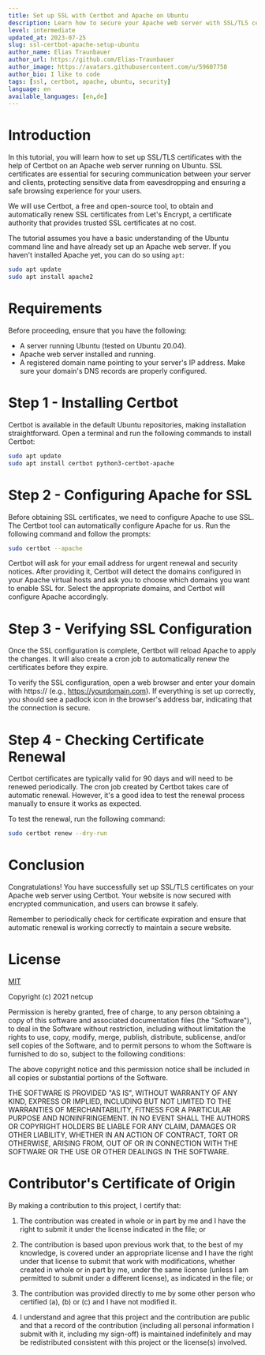 ```yaml
---
title: Set up SSL with Certbot and Apache on Ubuntu
description: Learn how to secure your Apache web server with SSL/TLS certificates using Certbot on Ubuntu.
level: intermediate
updated_at: 2023-07-25
slug: ssl-certbot-apache-setup-ubuntu
author_name: Elias Traunbauer
author_url: https://github.com/Elias-Traunbauer
author_image: https://avatars.githubusercontent.com/u/59607758
author_bio: I like to code
tags: [ssl, certbot, apache, ubuntu, security]
language: en
available_languages: [en,de]
---
```


# Introduction
In this tutorial, you will learn how to set up SSL/TLS certificates with the help of Certbot on an Apache web server running on Ubuntu. SSL certificates are essential for securing communication between your server and clients, protecting sensitive data from eavesdropping and ensuring a safe browsing experience for your users.

We will use Certbot, a free and open-source tool, to obtain and automatically renew SSL certificates from Let's Encrypt, a certificate authority that provides trusted SSL certificates at no cost.

The tutorial assumes you have a basic understanding of the Ubuntu command line and have already set up an Apache web server. If you haven't installed Apache yet, you can do so using `apt`:

```bash
sudo apt update
sudo apt install apache2
```

# Requirements

Before proceeding, ensure that you have the following:

* A server running Ubuntu (tested on Ubuntu 20.04).
* Apache web server installed and running.
* A registered domain name pointing to your server's IP address. Make sure your domain's DNS records are properly configured.

# Step 1 - Installing Certbot
Certbot is available in the default Ubuntu repositories, making installation straightforward. Open a terminal and run the following commands to install Certbot:
```bash
sudo apt update
sudo apt install certbot python3-certbot-apache
```

# Step 2 - Configuring Apache for SSL
Before obtaining SSL certificates, we need to configure Apache to use SSL. The Certbot tool can automatically configure Apache for us. Run the following command and follow the prompts:
```bash
sudo certbot --apache
```

Certbot will ask for your email address for urgent renewal and security notices. After providing it, Certbot will detect the domains configured in your Apache virtual hosts and ask you to choose which domains you want to enable SSL for. Select the appropriate domains, and Certbot will configure Apache accordingly.

# Step 3 - Verifying SSL Configuration
Once the SSL configuration is complete, Certbot will reload Apache to apply the changes. It will also create a cron job to automatically renew the certificates before they expire.

To verify the SSL configuration, open a web browser and enter your domain with https:// (e.g., https://yourdomain.com). If everything is set up correctly, you should see a padlock icon in the browser's address bar, indicating that the connection is secure.

# Step 4 - Checking Certificate Renewal
Certbot certificates are typically valid for 90 days and will need to be renewed periodically. The cron job created by Certbot takes care of automatic renewal. However, it's a good idea to test the renewal process manually to ensure it works as expected.

To test the renewal, run the following command:
```bash
sudo certbot renew --dry-run
```

# Conclusion
Congratulations! You have successfully set up SSL/TLS certificates on your Apache web server using Certbot. Your website is now secured with encrypted communication, and users can browse it safely.

Remember to periodically check for certificate expiration and ensure that automatic renewal is working correctly to maintain a secure website.

# License

[MIT](https://github.com/netcup-community/community-tutorials/blob/main/LICENSE)

Copyright (c) 2021 netcup

Permission is hereby granted, free of charge, to any person obtaining a copy of this software and associated documentation files (the "Software"), to deal in the Software without restriction, including without limitation the rights to use, copy, modify, merge, publish, distribute, sublicense, and/or sell copies of the Software, and to permit persons to whom the Software is furnished to do so, subject to the following conditions:

The above copyright notice and this permission notice shall be included in all copies or substantial portions of the Software.

THE SOFTWARE IS PROVIDED "AS IS", WITHOUT WARRANTY OF ANY KIND, EXPRESS OR IMPLIED, INCLUDING BUT NOT LIMITED TO THE WARRANTIES OF MERCHANTABILITY, FITNESS FOR A PARTICULAR PURPOSE AND NONINFRINGEMENT. IN NO EVENT SHALL THE AUTHORS OR COPYRIGHT HOLDERS BE LIABLE FOR ANY CLAIM, DAMAGES OR OTHER LIABILITY, WHETHER IN AN ACTION OF CONTRACT, TORT OR OTHERWISE, ARISING FROM, OUT OF OR IN CONNECTION WITH THE SOFTWARE OR THE USE OR OTHER DEALINGS IN THE SOFTWARE.

# Contributor's Certificate of Origin
By making a contribution to this project, I certify that:

 1) The contribution was created in whole or in part by me and I have the right to submit it under the license indicated in the file; or

 2) The contribution is based upon previous work that, to the best of my knowledge, is covered under an appropriate license and I have the right under that license to submit that work with modifications, whether created in whole or in part by me, under the same license (unless I am permitted to submit under a different license), as indicated in the file; or

 3) The contribution was provided directly to me by some other person who certified (a), (b) or (c) and I have not modified it.

 4) I understand and agree that this project and the contribution are public and that a record of the contribution (including all personal information I submit with it, including my sign-off) is maintained indefinitely and may be redistributed consistent with this project or the license(s) involved.
